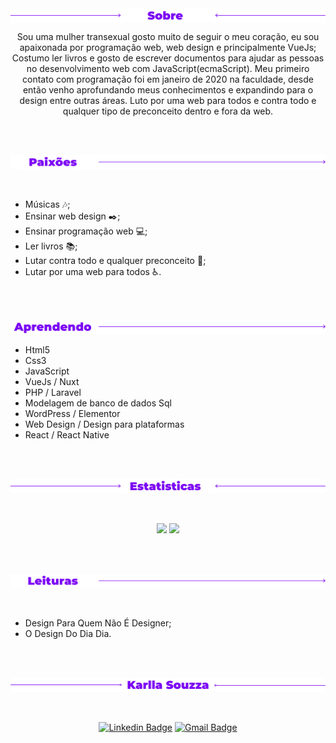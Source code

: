 
  <img align="center" target="none" src="./Label-sobre.png" alt="Sobre" />

<br />
<p align="center">
Sou uma mulher transexual gosto muito de seguir o meu coração, eu sou apaixonada por programação web, web design e principalmente VueJs; Costumo ler livros e gosto de escrever documentos para ajudar as pessoas no desenvolvimento web com JavaScript(ecmaScript). Meu primeiro contato com programação foi em janeiro de 2020 na faculdade, desde então venho aprofundando meus conhecimentos e expandindo para o design entre outras áreas. 
Luto por uma web para todos e contra todo e qualquer tipo de preconceito dentro e fora da web. 
</p>
<br />
<br />


<p display="flex" justf-content="space-arround" align-item="center">
  <img src="./Label-lovers.png" alt="Paixoes" />
</p>

<br />


<p align="center" >

- Músicas 🎶;
- Ensinar web design ✒️;
- Ensinar programação web 💻;
- Ler livros 📚;
- Lutar contra todo e qualquer preconceito 🌈;
- Lutar por uma web para todos ♿.
</p>
<br />
<br />

<p display="flex" justf-content="space-arround" align-item="center">
  <img src="./Label-aprendendo.png" alt="Aprendendo" />
</p>

- Html5
- Css3
- JavaScript
- VueJs / Nuxt
- PHP / Laravel 
- Modelagem de banco de dados Sql
- WordPress / Elementor
- Web Design / Design para plataformas
- React / React Native

<br />
<br />


<p display="flex" justf-content="space-arround" align-item="center">
  <img src="./Label-estatisticas.png" alt="Estatisticas" />
</p>
<br />

<p align="center">
  
  <img src = "https://github-readme-stats.vercel.app/api?username=Karllasouzza&show_icons=true&theme=bear" width = 400>
  <img src = "https://github-readme-streak-stats.herokuapp.com?user=Karllasouzza&theme=dark&hide_border=true" width = 400>
</p>
<br />
<br />


<p display="flex" justf-content="space-arround" align-item="center">
  <img src="./Label-livros.png" alt="Leituras" />
</p>
<br />


- Design Para Quem Não É Designer;
- O Design Do Dia Dia.

<br />
<br />


<p display="flex" justf-content="space-arround" align-item="center">
  <img src="./Label-name.png" alt="Karlla Souzza" />
</p>
<br />

<p align="center"
  
[![Linkedin Badge](https://img.shields.io/badge/-Karlla%20Souzza-6633cc?style=flat-square&logo=Linkedin&logoColor=white&link=https://www.linkedin.com/in/karlla-souzza/)](https://www.linkedin.com/in/karlla-souzza/)
[![Gmail Badge](https://img.shields.io/badge/karlla.souzza7@gmail.com-6633cc?style=flat-square&logo=Gmail&logoColor=white&link=mailto:karlla.souzza7@gmail.com)](mailto:karlla.souzza7@gmail.com)
</p>
